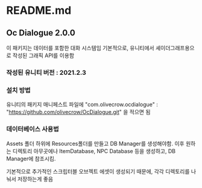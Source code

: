 # README.md

## Oc Dialogue 2.0.0

이 패키지는 데이터를 포함한 대화 시스템임
기본적으로, 유니티에서 셰이더그래프용으로 작성된 그래픽 API를 이용함

### 작성된 유니티 버전 : 2021.2.3

### 설치 방법
유니티의 패키지 매니페스트 파일에
"com.olivecrow.ocdialogue" : "https://github.com/olivecrow/OcDialogue.git"
을 적으면 됨


### 데이터베이스 사용법
Assets 폴더 하위에 Resources폴더를 만들고 DB Manager를 생성해야함.
이후 원하는 디렉토리 아무곳에나 ItemDatabase, NPC Database 등을 생성하고, DB Manager에 참조시킴.

기본적으로 추가적인 스크립터블 오브젝트 에셋이 생성되기 때문에, 각각 디렉토리를 나눠서 저장하는게 좋음